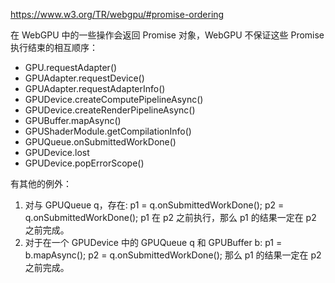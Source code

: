 https://www.w3.org/TR/webgpu/#promise-ordering

在 WebGPU 中的一些操作会返回 Promise 对象，WebGPU 不保证这些 Promise 执行结束的相互顺序：
- GPU.requestAdapter()
- GPUAdapter.requestDevice()
- GPUAdapter.requestAdapterInfo()
- GPUDevice.createComputePipelineAsync()
- GPUDevice.createRenderPipelineAsync()
- GPUBuffer.mapAsync()
- GPUShaderModule.getCompilationInfo()
- GPUQueue.onSubmittedWorkDone()
- GPUDevice.lost
- GPUDevice.popErrorScope()

有其他的例外：
1. 对与 GPUQueue q，存在:
    p1 = q.onSubmittedWorkDone();
    p2 = q.onSubmittedWorkDone();
    p1 在 p2 之前执行，那么 p1 的结果一定在 p2 之前完成。
2. 对于在一个 GPUDevice 中的 GPUQueue q 和 GPUBuffer b:
    p1 = b.mapAsync();
    p2 = q.onSubmittedWorkDone();
    那么 p1 的结果一定在 p2 之前完成。